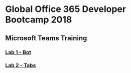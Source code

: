 # Global Office 365 Developer Bootcamp 2018
## Microsoft Teams Training 
### [Lab 1 - Bot](/docs/bot-lab.md)

### [Lab 2 - Tabs](/docs/tabs-lab.md)